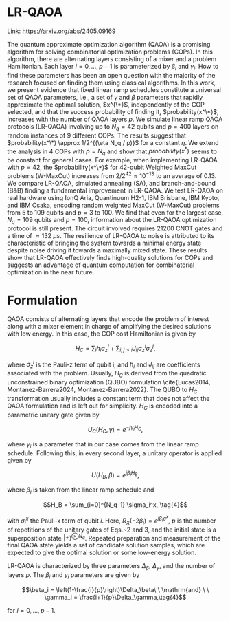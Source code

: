 # LR-QAOA

Link: https://arxiv.org/abs/2405.09169


The quantum approximate optimization algorithm (QAOA) is a promising algorithm for solving combinatorial optimization problems (COPs). In this algorithm, there are alternating layers consisting of a mixer and a problem Hamiltonian. Each layer $i=0,\ldots,p-1$ is parameterized by $\beta_i$ and $\gamma_i$. How to find these parameters has been an open question with the majority of the research focused on finding them using classical algorithms. In this work, we present evidence that fixed linear ramp schedules constitute a universal set of QAOA parameters, i.e., a set of $\gamma$ and $\beta$ parameters that rapidly approximate the optimal solution, $x^{\*}$, independently of the COP selected, and that the success probability of finding it, $probability(x^\*)$, increases with the number of QAOA layers $p$. We simulate linear ramp QAOA protocols (LR-QAOA) involving up to $N_q=42$ qubits and $p = 400$ layers on random instances of 9 different COPs. The results suggest that $probability(x^\*) \approx 1/2^{(\eta N_q / p)}$ for a constant $\eta$. We extend the analysis in 4 COPs with $p=N_q$ and show that $probability(x^*)$ seems to be constant for general cases.  For example, when implementing LR-QAOA with $p=42$, the $probability(x^\*)$ for 42-qubit Weighted MaxCut problems (W-MaxCut) increases from $2/2^{42}\approx 10^{-13}$ to an average of 0.13. We compare LR-QAOA, simulated annealing (SA), and branch-and-bound (B\&B) finding a fundamental improvement in LR-QAOA. We test LR-QAOA on real hardware using IonQ Aria, Quantinuum H2-1, IBM Brisbane, IBM Kyoto, and IBM Osaka, encoding random weighted MaxCut (W-MaxCut) problems from 5 to 109 qubits and $p=3$ to $100$. We find that even for the largest case, $N_q=109$ qubits and $p=100$, information about the LR-QAOA optimization protocol is still present. The circuit involved requires 21200 CNOT gates and a time of $\approx 132 \ \mu s$. The resilience of LR-QAOA to noise is attributed to its characteristic of bringing the system towards a minimal energy state despite noise driving it towards a maximally mixed state. These results show that LR-QAOA effectively finds high-quality solutions for COPs and suggests an advantage of quantum computation for combinatorial optimization in the near future.

# Formulation
QAOA consists of alternating layers that encode the problem of interest along with a mixer element in charge of amplifying the desired solutions with low energy. In this case, the COP cost Hamiltonian is given by

$$H_C = \sum_i h_i \sigma_z^i + \sum_{i, j > i} J_{ij} \sigma_z^i \sigma_z^j,\tag{1}$$

where $\sigma_z^i$ is the Pauli-z term of qubit i, and $h_i$ and $J_{ij}$ are coefficients associated with the problem. Usually, $H_C$ is derived from the quadratic unconstrained binary optimization (QUBO) formulation \cite{Lucas2014, Montanez-Barrera2024, Montanez-Barrera2022}. The QUBO to $H_C$ transformation usually includes a constant term that does not affect the QAOA formulation and is left out for simplicity. $H_C$ is encoded into a parametric unitary gate given by

$$U_C(H_C, \gamma)=e^{-j \gamma_i H_C},\tag{2}$$

 where $\gamma_i$ is a parameter that in our case comes from the linear ramp schedule. Following this, in every second layer, a unitary operator is applied given by 

$$U(H_B, \beta)=e^{j \beta_i H_B},\tag{3}$$

where $\beta_i$ is taken from the linear ramp schedule and 

$$H_B = \sum_{i=0}^{N_q-1} \sigma_i^x, \tag{4}$$

with $\sigma_i^x$ the Pauli-x term of qubit $i$. Here, $R_X(-2\beta_i) = e^{j\beta_i \sigma^x}$, $p$ is the number of repetitions of the unitary gates of Eqs.~2 and 3, and the initial state is a superposition state $| + \rangle^{\otimes N_q}$. Repeated preparation and measurement of the final QAOA state yields a set of candidate solution samples, which are expected to give the optimal solution or some low-energy solution.

LR-QAOA is characterized by three parameters $\Delta_\beta$, $\Delta_\gamma$, and the number of layers $p$. The $\beta_i$ and $\gamma_i$ parameters are given by 

$$\beta_i = \left(1-\frac{i}{p}\right)\Delta_\beta\ \ \mathrm{and} \ \ \gamma_i = \frac{i+1}{p}\Delta_\gamma,\tag{4}$$

for $i=0, ..., p-1$. 
